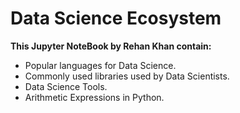 # Data Science Ecosystem
**This Jupyter NoteBook by Rehan Khan contain:**
* Popular languages for Data Science.
* Commonly used libraries used by Data Scientists.
* Data Science Tools.
* Arithmetic Expressions in Python.
